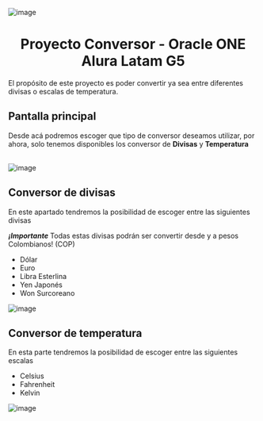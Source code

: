 ![image](https://github.com/Emanuel-CV/ProyectoConversor/assets/118223696/a5b2777c-b291-4f89-86a0-83e675543ef7)

<h1 align="center"> Proyecto Conversor - Oracle ONE Alura Latam G5 </h1>

El propósito de este proyecto es poder convertir ya sea entre diferentes divisas o escalas de temperatura.

<h2>Pantalla principal</h2>
Desde acá podremos escoger que tipo de conversor deseamos utilizar, por ahora, solo tenemos disponibles los conversor de <b>Divisas</b> y <b>Temperatura</b>
<br><br>

![image](https://github.com/Emanuel-CV/ProyectoConversor/assets/118223696/a1be32ba-1a9c-4773-b648-b14f0622d191)

<h2>Conversor de divisas</h2>

En este apartado tendremos la posibilidad de escoger entre las siguientes divisas

<em><b>¡Importante</b></em> Todas estas divisas podrán ser convertir desde y a pesos Colombianos! (COP)
<ul>
  <li>Dólar</li>
  <li>Euro</li>
  <li>Libra Esterlina</li>
  <li>Yen Japonés</li>
  <li>Won Surcoreano</li>
</ul>

![image](https://github.com/Emanuel-CV/ProyectoConversor/assets/118223696/f3bbe599-4706-42b7-bcf1-9c1a04c36185)

<h2>Conversor de temperatura</h2>

En esta parte tendremos la posibilidad de escoger entre las siguientes escalas

<ul>
  <li>Celsius</li>
  <li>Fahrenheit</li>
  <li>Kelvin</li>
</ul>

![image](https://github.com/Emanuel-CV/ProyectoConversor/assets/118223696/6328dfe2-7791-434b-9bb6-0434a562008a)
